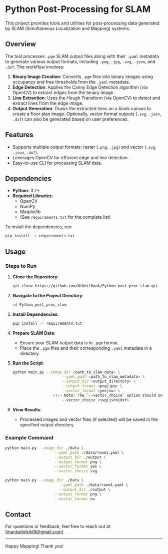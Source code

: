# Python Post-Processing for SLAM

This project provides tools and utilities for post-processing data generated by SLAM (Simultaneous Localization and Mapping) systems.

## Overview

The tool processes `.pgm` SLAM output files along with their `.yaml` metadata to generate various output formats, including `.png`, `.jpg`, `.svg`, `.json`, and `.dxf`. The workflow involves:

1. **Binary Image Creation**: Converts `.pgm` files into binary images using occupancy and free thresholds from the `.yaml` metadata.
2. **Edge Detection**: Applies the Canny Edge Detection algorithm (via OpenCV) to extract edges from the binary image.
3. **Line Extraction**: Uses the Hough Transform (via OpenCV) to detect and extract lines from the edge image.
4. **Output Generation**: Draws the extracted lines on a blank canvas to create a floor plan image. Optionally, vector format outputs (`.svg`, `.json`, `.dxf`) can also be generated based on user preferences.

## Features

- Supports multiple output formats: raster (`.png`, `.jpg`) and vector (`.svg`, `.json`, `.dxf`).
- Leverages OpenCV for efficient edge and line detection.
- Easy-to-use CLI for processing SLAM data.

## Dependencies

- **Python**: 3.7+
- **Required Libraries**:
   - OpenCV
   - NumPy
   - Matplotlib
   - (See `requirements.txt` for the complete list)

To install the dependencies, run:
```bash
pip install -r requirements.txt
```

## Usage

### Steps to Run

1. **Clone the Repository**:
      ```bash
      git clone https://github.com/NikhilMank/Python_post_proc_slam.git
      ```

2. **Navigate to the Project Directory**:
      ```bash
      cd Python_post_proc_slam
      ```

3. **Install Dependencies**:
      ```bash
      pip install -r requirements.txt
      ```

4. **Prepare SLAM Data**:
    - Ensure your SLAM output data is in `.pgm` format.
    - Place the `.pgm` files and their corresponding `.yaml` metadata in a directory.

5. **Run the Script**:
      ```bash
      python main.py --image_dir <path_to_slam_data> \
                            --yaml_path <path_to_slam_metadata> \
                            --output_dir <output_directory> \
                            --output_format <png|jpg> \
                            --vector_format <yes|no> \
                        <!-- Note: The `--vector_choice` option should only be specified if the `--vector_format` is selected as <yes> -->
                            --vector_choice <svg|json|dxf>
      ```

6. **View Results**:
    - Processed images and vector files (if selected) will be saved in the specified output directory.

### Example Command
```bash
python main.py --image_dir ./data \
                      --yaml_path ./data/room1.yaml \
                      --output_dir ./output \
                      --output_format png \
                      --vector_format yes \
                      --vector_choice svg

python main.py --image_dir ./data \
                        --yaml_path ./data/room1.yaml \
                        --output_dir ./output \
                      --output_format png \
                      --vector_format no
```

## Contact

For questions or feedback, feel free to reach out at [mankalinikhil9@gmail.com].

---
Happy Mapping! Thank you!